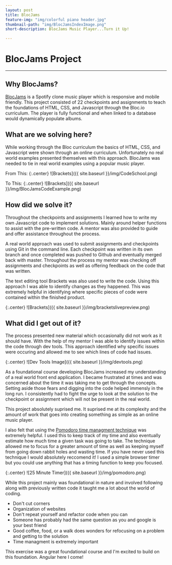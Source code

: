 ```yaml
---
layout: post
title: BlocJams 
feature-img: "img/colorful piano header.jpg"
thumbnail-path: "img/BlocJamsIndexImage.png"
short-description: BlocJams Music Player...Turn it Up!

---
```


# BlocJams Project
------

## Why BlocJams?
[BlocJams](https://blocjamsbymark.netlify.com/) is a Spotify clone music player which is responsive and mobile friendly.  This project consisted of 22 checkpoints and assignments to teach the foundations of HTML, CSS, and Javascript through the Bloc.io curriculum.  The player is fully functional and when linked to a database would dynamically populate albums.

## What are we solving here?

While working through the Bloc curriculum the basics of HTML, CSS, and Javascript were shown through an online curriculum.  Unfortunately no real world examples presented themselves with this approach.  BlocJams was needed to tie in real world examples using a popular music player.

From This:
{:.center}
![Brackets]({{ site.baseurl }}/img/CodeSchool.png)

To This:
{:.center}
![Brackets]({{ site.baseurl }}/img/BlocJamsCodeExample.png)


## How did we solve it?

Throughout the checkpoints and assignments I learned how to write my own Javascript code to implement solutions.  Mainly around helper functions to assist with the pre-written code.  A mentor was also provided to guide and offer assistance throughout the process.  

A real world approach was used to submit assignments and checkpoints using Git in the command line.  Each checkpoint was written in its own branch and once completed was pushed to Github and eventually merged back with master.  Throughout the process my mentor was checking off assignments and checkpoints as well as offering feedback on the code that was written.

The text editing tool Brackets was also used to write the code.  Using this approach I was able to identify changes as they happened.  This was extremely helpful in identifying where specific pieces of code were contained within the finished product.

{:.center}
![Brackets]({{ site.baseurl }}/img/bracketslivepreview.png)


## What did I get out of it?

The process presented new material which occasionally did not work as it should have.  With the help of my mentor I was able to identify issues within the code through dev tools.  This approach identified why specific issues were occuring and allowed me to see which lines of code had issues.

{:.center}
![Dev Tools Image]({{ site.baseurl }}/img/devtools.png)

As a foundational course developing BlocJams increased my understanding of a real world front end application.  I became frustrated at times and was concerned about the time it was taking me to get through the concepts.  Setting aside those fears and digging into the code helped immensly in the long run.  I consistently had to fight the urge to look at the solution to the checkpoint or assignment which will not be present in the real world. 

This project absolutely suprised me.  It suprised me at its complexity and the amount of work that goes into creating something as simple as an online music player.  

I also felt that using the [Pomodoro time managment technique](http://cirillocompany.de/pages/pomodoro-technique) was extremely helpful.  I used this to keep track of my time and also eventually estimate how much time a given task was going to take.  The technique allowed me to focus for a greater amount of time as well as keeping myself from going down rabbit holes and wasting time.  If you have never used this technique I would absolutely reccomend it!  I used a simple browser timer but you could use anything that has a timing function to keep you focused.

{:.center}
![25 Minute Timer]({{ site.baseurl }}/img/pomodoro.png)


While this project mainly was foundational in nature and involved following along with previously written code it taught me a lot about the world of coding.  
* Don't cut corners
* Organization of websites 
* Don't repeat yourself and refactor code when you can
* Someone has probably had the same question as you and google is your best friend
* Good coffee, food, or a walk does wonders for refocusing on a problem and getting to the solution
* Time managment is extremely important

This exercise was a great foundational course and I'm excited to build on this foundation.  Angular here I come! 
